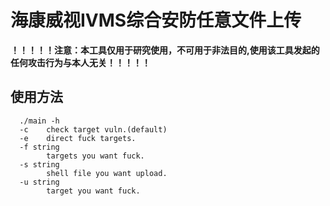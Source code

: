 # **海康威视IVMS综合安防任意文件上传**



**！！！！！注意：本工具仅用于研究使用，不可用于非法目的,使用该工具发起的任何攻击行为与本人无关！！！！！**

## 使用方法

```shell
  ./main -h
  -c    check target vuln.(default)
  -e    direct fuck targets.
  -f string
        targets you want fuck.
  -s string
        shell file you want upload.
  -u string
        target you want fuck.
```


